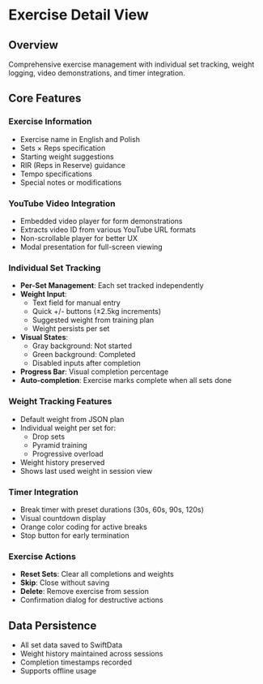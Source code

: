# Exercise Detail View

## Overview
Comprehensive exercise management with individual set tracking, weight logging, video demonstrations, and timer integration.

## Core Features

### Exercise Information
- Exercise name in English and Polish
- Sets × Reps specification
- Starting weight suggestions
- RIR (Reps in Reserve) guidance
- Tempo specifications
- Special notes or modifications

### YouTube Video Integration
- Embedded video player for form demonstrations
- Extracts video ID from various YouTube URL formats
- Non-scrollable player for better UX
- Modal presentation for full-screen viewing

### Individual Set Tracking
- **Per-Set Management**: Each set tracked independently
- **Weight Input**: 
  - Text field for manual entry
  - Quick +/- buttons (±2.5kg increments)
  - Suggested weight from training plan
  - Weight persists per set
- **Visual States**:
  - Gray background: Not started
  - Green background: Completed
  - Disabled inputs after completion
- **Progress Bar**: Visual completion percentage
- **Auto-completion**: Exercise marks complete when all sets done

### Weight Tracking Features
- Default weight from JSON plan
- Individual weight per set for:
  - Drop sets
  - Pyramid training
  - Progressive overload
- Weight history preserved
- Shows last used weight in session view

### Timer Integration
- Break timer with preset durations (30s, 60s, 90s, 120s)
- Visual countdown display
- Orange color coding for active breaks
- Stop button for early termination

### Exercise Actions
- **Reset Sets**: Clear all completions and weights
- **Skip**: Close without saving
- **Delete**: Remove exercise from session
- Confirmation dialog for destructive actions

## Data Persistence
- All set data saved to SwiftData
- Weight history maintained across sessions
- Completion timestamps recorded
- Supports offline usage